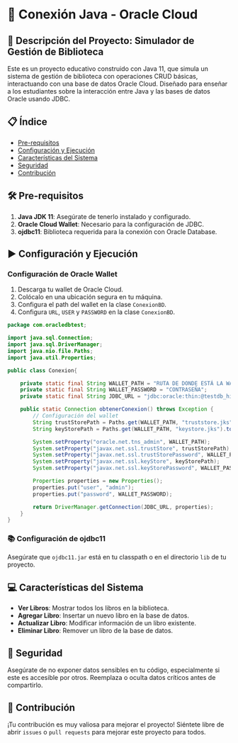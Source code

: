 # 📘 Conexión Java - Oracle Cloud

## 🚀 Descripción del Proyecto: Simulador de Gestión de Biblioteca

Este es un proyecto educativo construido con Java 11, que simula un sistema de gestión de biblioteca con operaciones CRUD básicas, interactuando con una base de datos Oracle Cloud. Diseñado para enseñar a los estudiantes sobre la interacción entre Java y las bases de datos Oracle usando JDBC.

## 📋 Índice
- [Pre-requisitos](#pre-requisitos)
- [Configuración y Ejecución](#configuración-y-ejecución)
- [Características del Sistema](#características-del-sistema)
- [Seguridad](#seguridad)
- [Contribución](#contribución)

## 🛠 Pre-requisitos

1. **Java JDK 11**: Asegúrate de tenerlo instalado y configurado.
2. **Oracle Cloud Wallet**: Necesario para la configuración de JDBC.
3. **ojdbc11**: Biblioteca requerida para la conexión con Oracle Database.

## ▶️ Configuración y Ejecución

### Configuración de Oracle Wallet
1. Descarga tu wallet de Oracle Cloud.
2. Colócalo en una ubicación segura en tu máquina.
3. Configura el path del wallet en la clase `ConexionBD`.
4. Configura `URL`, `USER` y `PASSWORD` en la clase `ConexionBD`.
```java
package com.oracledbtest;

import java.sql.Connection;
import java.sql.DriverManager;
import java.nio.file.Paths;
import java.util.Properties;

public class Conexion{

    private static final String WALLET_PATH = "RUTA DE DONDE ESTÁ LA WALLET. NO DEBE SER UN ZIP";
    private static final String WALLET_PASSWORD = "CONTRASEÑA";
    private static final String JDBC_URL = "jdbc:oracle:thin:@testdb_high - REEMPLAZA 'testdb_high' EN EL ARCHIVO TNSNAMES.ORA APARECE AL INICIO [NOMBRE DE LA DB]_HIGH";

    public static Connection obtenerConexion() throws Exception {
        // Configuración del wallet
        String trustStorePath = Paths.get(WALLET_PATH, "truststore.jks").toString();
        String keyStorePath = Paths.get(WALLET_PATH, "keystore.jks").toString();

        System.setProperty("oracle.net.tns_admin", WALLET_PATH);
        System.setProperty("javax.net.ssl.trustStore", trustStorePath);
        System.setProperty("javax.net.ssl.trustStorePassword", WALLET_PASSWORD);
        System.setProperty("javax.net.ssl.keyStore", keyStorePath);
        System.setProperty("javax.net.ssl.keyStorePassword", WALLET_PASSWORD);

        Properties properties = new Properties();
        properties.put("user", "admin");
        properties.put("password", WALLET_PASSWORD);

        return DriverManager.getConnection(JDBC_URL, properties);
    }
}
```
### 📚 Configuración de ojdbc11
Asegúrate que `ojdbc11.jar` está en tu classpath o en el directorio `lib` de tu proyecto.

## 💻 Características del Sistema

- **Ver Libros**: Mostrar todos los libros en la biblioteca.
- **Agregar Libro**: Insertar un nuevo libro en la base de datos.
- **Actualizar Libro**: Modificar información de un libro existente.
- **Eliminar Libro**: Remover un libro de la base de datos.

## 🔐 Seguridad

Asegúrate de no exponer datos sensibles en tu código, especialmente si este es accesible por otros. Reemplaza o oculta datos críticos antes de compartirlo.

## 🤝 Contribución

¡Tu contribución es muy valiosa para mejorar el proyecto! Siéntete libre de abrir `issues` o `pull requests` para mejorar este proyecto para todos.
